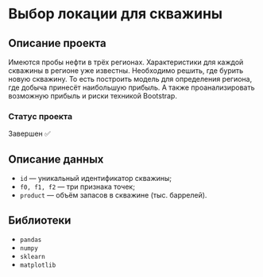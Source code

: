 # Выбор локации для скважины

## Описание проекта
Имеются пробы нефти в трёх регионах. Характеристики для каждой скважины в регионе уже известны. Необходимо решить, где бурить новую скважину. То есть построить модель для определения региона, где добыча принесёт наибольшую прибыль. А также проанализировать возможную прибыль и риски техникой Bootstrap.
### Статус проекта
Завершен ✅

## Описание данных
- ```id``` — уникальный идентификатор скважины;
- ```f0, f1, f2``` — три признака точек;
- ```product``` — объём запасов в скважине (тыс. баррелей).

## Библиотеки
- ```pandas```
- ```numpy```
- ```sklearn```
- ```matplotlib```
